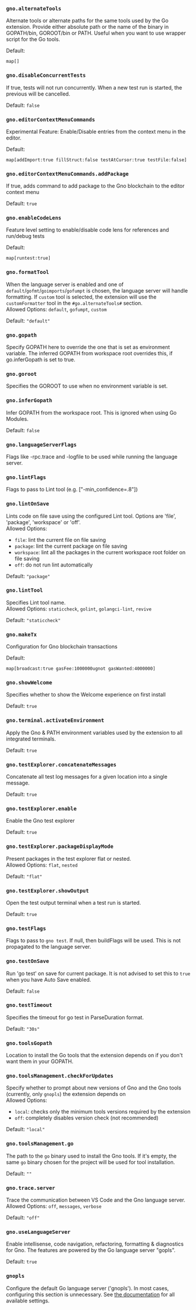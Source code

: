 

<!-- Everything below this line is generated. DO NOT EDIT. -->

### `gno.alternateTools`

Alternate tools or alternate paths for the same tools used by the Go extension. Provide either absolute path or the name of the binary in GOPATH/bin, GOROOT/bin or PATH. Useful when you want to use wrapper script for the Go tools.

Default:
```
map[]
```

### `gno.disableConcurrentTests`

If true, tests will not run concurrently. When a new test run is started, the previous will be cancelled.

Default: `false`

### `gno.editorContextMenuCommands`

Experimental Feature: Enable/Disable entries from the context menu in the editor.

Default:
```
map[addImport:true fillStruct:false testAtCursor:true testFile:false]
```

### `gno.editorContextMenuCommands.addPackage`

If true, adds command to add package to the Gno blockchain to the editor context menu

Default: `true`

### `gno.enableCodeLens`

Feature level setting to enable/disable code lens for references and run/debug tests

Default:
```
map[runtest:true]
```

### `gno.formatTool`

When the language server is enabled and one of `default`/`gofmt`/`goimports`/`gofumpt` is chosen, the language server will handle formatting. If `custom` tool is selected, the extension will use the `customFormatter` tool in the `#go.alternateTools#` section.<br/>
Allowed Options: `default`, `gofumpt`, `custom`

Default: `"default"`

### `gno.gopath`

Specify GOPATH here to override the one that is set as environment variable. The inferred GOPATH from workspace root overrides this, if go.inferGopath is set to true.

### `gno.goroot`

Specifies the GOROOT to use when no environment variable is set.

### `gno.inferGopath`

Infer GOPATH from the workspace root. This is ignored when using Go Modules.

Default: `false`

### `gno.languageServerFlags`

Flags like -rpc.trace and -logfile to be used while running the language server.

### `gno.lintFlags`

Flags to pass to Lint tool (e.g. ["-min_confidence=.8"])

### `gno.lintOnSave`

Lints code on file save using the configured Lint tool. Options are 'file', 'package', 'workspace' or 'off'.<br/>
Allowed Options:

* `file`: lint the current file on file saving
* `package`: lint the current package on file saving
* `workspace`: lint all the packages in the current workspace root folder on file saving
* `off`: do not run lint automatically


Default: `"package"`

### `gno.lintTool`

Specifies Lint tool name.<br/>
Allowed Options: `staticcheck`, `golint`, `golangci-lint`, `revive`

Default: `"staticcheck"`

### `gno.makeTx`

Configuration for Gno blockchain transactions

Default:
```
map[broadcast:true gasFee:1000000ugnot gasWanted:4000000]
```

### `gno.showWelcome`

Specifies whether to show the Welcome experience on first install

Default: `true`

### `gno.terminal.activateEnvironment`

Apply the Gno & PATH environment variables used by the extension to all integrated terminals.

Default: `true`

### `gno.testExplorer.concatenateMessages`

Concatenate all test log messages for a given location into a single message.

Default: `true`

### `gno.testExplorer.enable`

Enable the Gno test explorer

Default: `true`

### `gno.testExplorer.packageDisplayMode`

Present packages in the test explorer flat or nested.<br/>
Allowed Options: `flat`, `nested`

Default: `"flat"`

### `gno.testExplorer.showOutput`

Open the test output terminal when a test run is started.

Default: `true`

### `gno.testFlags`

Flags to pass to `gno test`. If null, then buildFlags will be used. This is not propagated to the language server.

### `gno.testOnSave`

Run 'go test' on save for current package. It is not advised to set this to `true` when you have Auto Save enabled.

Default: `false`

### `gno.testTimeout`

Specifies the timeout for go test in ParseDuration format.

Default: `"30s"`

### `gno.toolsGopath`

Location to install the Go tools that the extension depends on if you don't want them in your GOPATH.

### `gno.toolsManagement.checkForUpdates`

Specify whether to prompt about new versions of Gno and the Gno tools (currently, only `gnopls`) the extension depends on<br/>
Allowed Options:

* `local`: checks only the minimum tools versions required by the extension
* `off`: completely disables version check (not recommended)


Default: `"local"`

### `gno.toolsManagement.go`

The path to the `go` binary used to install the Gno tools. If it's empty, the same `go` binary chosen for the project will be used for tool installation.

Default: `""`

### `gno.trace.server`

Trace the communication between VS Code and the Gno language server.<br/>
Allowed Options: `off`, `messages`, `verbose`

Default: `"off"`

### `gno.useLanguageServer`

Enable intellisense, code navigation, refactoring, formatting & diagnostics for Gno. The features are powered by the Go language server "gopls".

Default: `true`

### `gnopls`

Configure the default Go language server ('gnopls'). In most cases, configuring this section is unnecessary. See [the documentation](https://github.com/gnoverse/gnopls) for all available settings.


